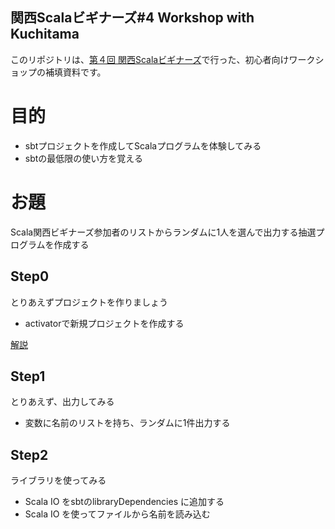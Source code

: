 関西Scalaビギナーズ#4 Workshop with Kuchitama
----

このリポジトリは、[第４回 関西Scalaビギナーズ](http://connpass.com/event/8127/)で行った、初心者向けワークショップの補填資料です。

# 目的

* sbtプロジェクトを作成してScalaプログラムを体験してみる
* sbtの最低限の使い方を覚える

# お題

Scala関西ビギナーズ参加者のリストからランダムに1人を選んで出力する抽選プログラムを作成する

## Step0

とりあえずプロジェクトを作りましょう

* activatorで新規プロジェクトを作成する

[解説](https://github.com/Kuchitama/scalakb4_workshop/wiki/Step0)

## Step1

とりあえず、出力してみる

* 変数に名前のリストを持ち、ランダムに1件出力する

## Step2

ライブラリを使ってみる

* Scala IO をsbtのlibraryDependencies に追加する
* Scala IO を使ってファイルから名前を読み込む

